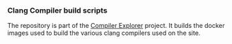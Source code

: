 ### Clang Compiler build scripts

The repository is part of the [Compiler Explorer](https://godbolt.org/) project. It builds
the docker images used to build the various clang compilers used on the site.

